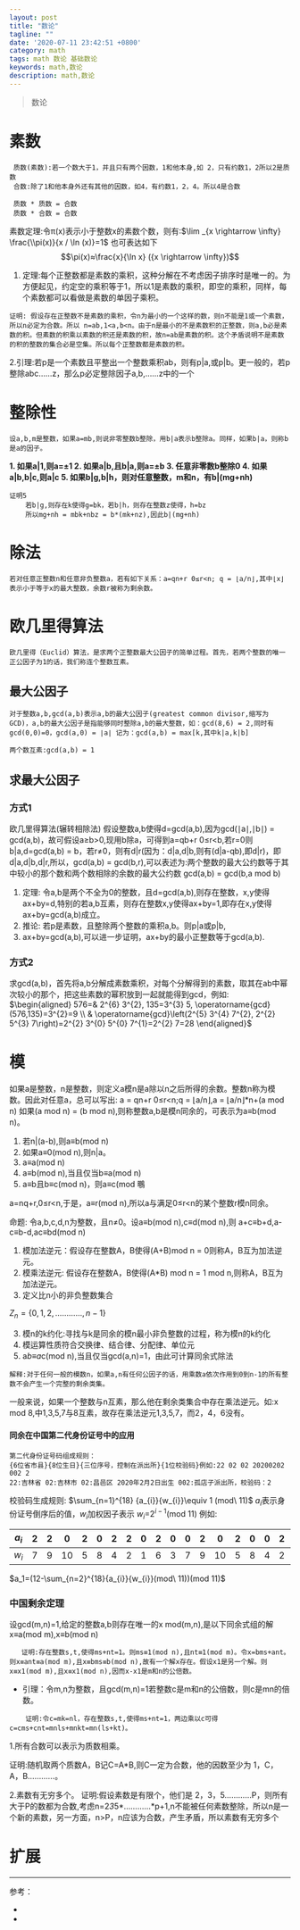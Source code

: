 ```yaml
---
layout: post
title: "数论"
tagline: ""
date: '2020-07-11 23:42:51 +0800'
category: math
tags: math 数论 基础数论
keywords: math,数论
description: math,数论
---
```

> 数论

# 素数
     质数(素数):若一个数大于1，并且只有两个因数，1和他本身,如 2，只有约数1，2所以2是质数
     合数:除了1和他本身外还有其他的因数，如4，有约数1，2，4。所以4是合数
     
     质数 * 质数 = 合数
     质数 * 合数 = 合数
     
素数定理:令π(x)表示小于整数x的素数个数，则有:$\lim _{x \rightarrow \infty} \frac{\\pi(x)}{x / \ln (x)}=1$
也可表达如下
$$\pi(x)≈\frac{x}{\ln x} ({x \rightarrow \infty})$$
1. 定理:每个正整数都是素数的乘积，这种分解在不考虑因子排序时是唯一的。为方便起见，约定空的乘积等于1，所以1是素数的乘积，即空的乘积，同样，每个素数都可以看做是素数的单因子乘积。
```
证明: 假设存在正整数不是素数的乘积，令n为最小的一个这样的数，则n不能是1或一个素数，所以n必定为合数。所以 n=ab,1<a,b<n。由于n是最小的不是素数积的正整数，则a,b必是素数的积。但素数的积乘以素数的积还是素数的积，故n=ab是素数的积。这个矛盾说明不是素数的积的整数的集合必是空集。所以每个正整数都是素数的积。
```
2.引理:若p是一个素数且平整出一个整数乘积ab，则有p|a,或p|b。更一般的，若p整除abc……z，那么p必定整除因子a,b,……z中的一个


     


# 整除性
    设a,b,m是整数，如果a=mb,则说非零整数b整除，用b|a表示b整除a。同样，如果b|a，则称b是a的因子。
**1. 如果a|1,则a=±1
2. 如果a|b,且b|a,则a=±b
3. 任意非零数b整除0
4. 如果a|b,b|c,则a|c
5. 如果b|g,b|h，则对任意整数，m和n，有b|(mg+nh)**
```
证明5
    若b|g,则存在k使得g=bk，若b|h，则存在整数z使得，h=bz
    所以mg+nh = mbk+nbz = b*(mk+nz),因此b|(mg+nh)
```
# 除法
    若对任意正整数n和任意非负整数a，若有如下关系：a=qn+r 0≤r<n; q = ⌊a/n⌋,其中⌊x⌋表示小于等于x的最大整数，余数r被称为剩余数。
# 欧几里得算法
    欧几里得（Euclid）算法，是求两个正整数最大公因子的简单过程。首先，若两个整数的唯一正公因子为1的话，我们称连个整数互素。
## 最大公因子
    对于整数a,b,gcd(a,b)表示a,b的最大公因子(greatest common divisor,缩写为 GCD)，a,b的最大公因子是指能够同时整除a,b的最大整数，如：gcd(8,6) = 2,同时有gcd(0,0)=0，gcd(a,0) = ∣a∣ 记为：gcd(a,b) = max[k,其中k|a,k|b]
    
    两个数互素:gcd(a,b) = 1
    
## 求最大公因子
### 方式1
欧几里得算法(辗转相除法) 假设整数a,b使得d=gcd(a,b),因为gcd(∣a∣,∣b∣) = gcd(a,b)，故可假设a≥b>0,现用b除a，可得到a=qb+r 0≤r<b,若r=0则 b|a,d=gcd(a,b) = b，若r≠0，则有d|r(因为：d|a,d|b,则有(d|a-qb),即d|r)，即d|a,d|b,d|r,所以，gcd(a,b) = gcd(b,r),可以表述为:两个整数的最大公约数等于其中较小的那个数和两个数相除的余数的最大公约数
                          gcd(a,b) = gcd(b,a mod b)
                       
1. 定理: 令a,b是两个不全为0的整数，且d=gcd(a,b),则存在整数，x,y使得ax+by=d,特别的若a,b互素，则存在整数x,y使得ax+by=1,即存在x,y使得ax+by=gcd(a,b)成立。
2. 推论: 若p是素数，且整除两个整数的乘积a,b。则p|a或p|b,
3. ax+by=gcd(a,b),可以进一步证明，ax+by的最小正整数等于gcd(a,b).

### 方式2 
求gcd(a,b)，首先将a,b分解成素数乘积，对每个分解得到的素数，取其在ab中幂次较小的那个，把这些素数的幂积放到一起就能得到gcd，例如:
$\begin{aligned} 576=& 2^{6} 3^{2}, 135=3^{3} 5, \operatorname{gcd}(576,135)=3^{2}=9 \\ & \operatorname{gcd}\left(2^{5} 3^{4} 7^{2}, 2^{2} 5^{3} 7\right)=2^{2} 3^{0} 5^{0} 7^{1}=2^{2} 7=28 \end{aligned}$
# 模
如果a是整数，n是整数，则定义a模n是a除以n之后所得的余数。整数n称为模数。因此对任意a，总可以写出:
    a = qn+r 0≤r<n;q = ⌊a/n⌋,a = ⌊a/n⌋*n+(a mod n)
如果(a mod n) = (b mod n),则称整数a,b是模n同余的，可表示为a≡b(mod n)。
1. 若n|(a-b),则a≡b(mod n)
1. 如果a≡0(mod n),则n|a。
2. a≡a(mod n)
3. a≡b(mod n),当且仅当b≡a(mod n)
4. a≡b且b≡c(mod n)，则a≡c(mod 䳟

a=nq+r,0≤r<n,于是，a≡r(mod n),所以a与满足0≤r<n的某个整数r模n同余。

命题: 令a,b,c,d,n为整数，且n≠0。设a≡b(mod n),c≡d(mod n),则
a+c≡b+d,a-c≡b-d,ac≡bd(mod n)

1. 模加法逆元：假设存在整数A，B使得(A+B)mod n = 0则称A，B互为加法逆元。
2. 模乘法逆元: 假设存在整数A，B使得(A*B) mod n = 1 mod n,则称A，B互为加法逆元。
3. 定义比n小的非负整数集合

$Z_{n} =\{0,1,2,…………,n-1\}$

3. 模n的k约化:寻找与k是同余的模n最小非负整数的过程，称为模n的k约化
4. 模运算性质符合交换律、结合律、分配律、单位元
5. a*b≡a*c(mod n),当且仅当gcd(a,n)=1，由此可计算同余式除法
```
解释:对于任何一般的模数n，如果a,n有任何公因子的话，用乘数a依次作用到0到n-1的所有整数不会产生一个完整的剩余类集。
```
一般来说，如果一个整数与n互素，那么他在剩余类集合中存在乘法逆元。如:x mod 8,中1,3,5,7与8互素，故存在乘法逆元1,3,5,7，而2，4，6没有。

#### 同余在中国第二代身份证号中的应用
    第二代身份证号码组成规则：
    {6位省市县}{8位生日}{三位序号，控制在派出所}{1位校验码}例如:22 02 02 20200202 002 2
    22:吉林省 02:吉林市 02:昌邑区 2020年2月2日出生 002:孤店子派出所，校验码：2
  校验码生成规则: 
  $\sum_{n=1}^{18} {a_{i}}{w_{i}}\equiv 1 (mod\ 11)$
  $a_i$表示身份证号倒序后的值，$w_i$加权因子表示 $w_i$=$2^{i-1}$(mod 11)
 例如:
 

| $a_i$ | 2 | 2 | 0 | 2 | 0 | 2 | 2 | 0 | 2 | 0 | 0 | 2 | 0 | 2 | 0 | 0 | 2 | 2 |
| --- | --- | --- | --- | --- | --- | --- | --- | --- | --- | --- | --- | --- | --- | --- | --- | --- | --- | --- |
| $w_i$ | 7 | 9 | 10 | 5 | 8 | 4 | 2 | 1 | 6 | 3 | 7 | 9 | 10 | 5 | 8 | 4|2 |1 |

$a_1=(12-\sum_{n=2}^{18}{a_{i}}{w_{i}}(mod\ 11))(mod 11)$

### 中国剩余定理
设gcd(m,n)=1,给定的整数a,b则存在唯一的x mod(m,n),是以下同余式组的解 x≡a(mod m),x≡b(mod n)
```
   证明:存在整数s,t,使得ms+nt=1。则ms≡1(mod n),且nt≡1(mod m)。令x=bms+ant。则x≡ant≡a(mod m),且x≡bms≡b(mod n),故有一个解x存在。假设x1是另一个解。则x≡x1(mod m),且x≡x1(mod n),因而x-x1是m和n的公倍数。
```

* 引理：令m,n为整数，且gcd(m,n)=1若整数c是m和n的公倍数，则c是mn的倍数。
```
    证明:令c=mk=nl，存在整数s,t,使得ms+nt=1，两边乘以c可得c=cms+cnt=mnls+mnkt=mn(ls+kt)。
```

1.所有合数可以表示为质数相乘。

证明:随机取两个质数A，B记C=A*B,则C一定为合数，他的因数至少为 1，C，A，B…………。

2.素数有无穷多个。
证明:假设素数是有限个，他们是 2，3，5…………P，则所有大于P的数都为合数,考虑n=2*3*5*…………*p+1,n不能被任何素数整除，所以n是一个新的素数，另一方面，n>P，n应该为合数，产生矛盾，所以素数有无穷多个

# 扩展

---
参考：
- []()
- []()
